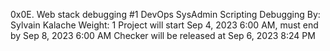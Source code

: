 0x0E. Web stack debugging #1
DevOps
SysAdmin
Scripting
Debugging
 By: Sylvain Kalache
 Weight: 1
 Project will start Sep 4, 2023 6:00 AM, must end by Sep 8, 2023 6:00 AM
 Checker will be released at Sep 6, 2023 8:24 PM
 